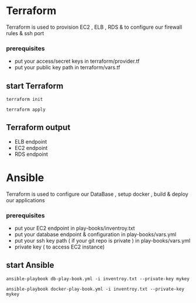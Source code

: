 # Terraform 

Terraform is used to provision EC2 , ELB , RDS & to configure our firewall rules & ssh port 

### prerequisites

- put your access/secret keys in terraform/provider.tf
- put your public key path in terraform/vars.tf

## start Terraform 

```
terraform init

terraform apply
```

## Terraform output 

- ELB endpoint
- EC2 endpoint
- RDS endpoint

# Ansible 

Terraform is used to configure our DataBase , setup docker , build & deploy our applications

### prerequisites

- put your EC2 endpoint in play-books/inventroy.txt
- put your database endpoint & configuration in play-books/vars.yml
- put your ssh key path ( if your git repo is private ) in play-books/vars.yml
- private key ( to access EC2 instance) 


## start Ansible 

```
ansible-playbook db-play-book.yml -i inventroy.txt --private-key mykey

ansible-playbook docker-play-book.yml -i inventroy.txt --private-key mykey

```
